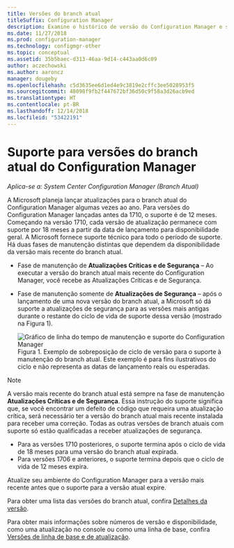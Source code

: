 ```yaml
---
title: Versões do branch atual
titleSuffix: Configuration Manager
description: Examine o histórico de versão do Configuration Manager e saiba mais sobre as fases do serviço oferecido.
ms.date: 11/27/2018
ms.prod: configuration-manager
ms.technology: configmgr-other
ms.topic: conceptual
ms.assetid: 35b5baec-d313-46aa-9d14-c443aa0d6c09
author: aczechowski
ms.author: aaroncz
manager: dougeby
ms.openlocfilehash: c5d3635ee6d1ed4e9c3819e2cffc3ee5028953f5
ms.sourcegitcommit: 48098f9fb2f447672bf36d50c9f58a3d26acb9ed
ms.translationtype: HT
ms.contentlocale: pt-BR
ms.lasthandoff: 12/14/2018
ms.locfileid: "53422191"
---
```

# <a name="support-for-configuration-manager-current-branch-versions"></a>Suporte para versões do branch atual do Configuration Manager

*Aplica-se a: System Center Configuration Manager (Branch Atual)*

A Microsoft planeja lançar atualizações para o branch atual do Configuration Manager algumas vezes ao ano. Para versões do Configuration Manager lançadas antes da 1710, o suporte é de 12 meses. Começando na versão 1710, cada versão de atualização permanece com suporte por 18 meses a partir da data de lançamento para disponibilidade geral. A Microsoft fornece suporte técnico para todo o período de suporte. Há duas fases de manutenção distintas que dependem da disponibilidade da versão mais recente do branch atual.  

- Fase de manutenção de **Atualizações Críticas e de Segurança** – Ao executar a versão do branch atual mais recente do Configuration Manager, você recebe as Atualizações Críticas e de Segurança.  

- Fase de manutenção somente de **Atualizações de Segurança**  – após o lançamento de uma nova versão do branch atual, a Microsoft só dá suporte a atualizações de segurança para as versões mais antigas durante o restante do ciclo de vida de suporte dessa versão (mostrado na Figura 1).  

  ![Gráfico de linha do tempo de manutenção e suporte do Configuration Manager](media/CM_Servicing_support_timeline1.png)  
  Figura 1. Exemplo de sobreposição de ciclo de versão para o suporte à manutenção do branch atual. Este exemplo é para fins ilustrativos do ciclo e não representa as datas de lançamento reais ou esperadas.

> [!NOTE]  
>  A versão mais recente do branch atual está sempre na fase de manutenção **Atualizações Críticas e de Segurança**. Essa instrução do suporte significa que, se você encontrar um defeito de código que requeira uma atualização crítica, será necessário ter a versão do branch atual mais recente instalada para receber uma correção. Todas as outras versões de branch atuais com suporte só estão qualificadas a receber atualizações de segurança.
> - Para as versões 1710 posteriores, o suporte termina após o ciclo de vida de 18 meses para uma versão do branch atual expirada.
> - Para versões 1706 e anteriores, o suporte termina depois que o ciclo de vida de 12 meses expira.
> 
> Atualize seu ambiente do Configuration Manager para a versão mais recente antes que o suporte para a versão atual expire.

Para obter uma lista das versões do branch atual, confira [Detalhes da versão](/sccm/core/servers/manage/updates#version-details).

Para obter mais informações sobre números de versão e disponibilidade, como uma atualização no console ou como uma linha de base, confira [Versões de linha de base e de atualização](/sccm/core/servers/manage/updates#a-namebkmkbaselinesa-baseline-and-update-versions).
